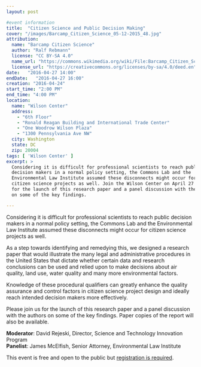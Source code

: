```yaml
---
layout: post

#event information
title:  "Citizen Science and Public Decision Making"
cover: "/images/Barcamp_Citizen_Science_05-12-2015_48.jpg"
attribution:
  name: "Barcamp Citizen Science"
  author: "Ralf Rebmann"
  license: "CC BY-SA 4.0"
  name_url: "https://commons.wikimedia.org/wiki/File:Barcamp_Citizen_Science_05-12-2015_48.jpg"
  license_url: "https://creativecommons.org/licenses/by-sa/4.0/deed.en"
date:   "2016-04-27 14:00"
endDate:   "2016-04-27 16:00"
creation: "2016-04-24"
start_time: "2:00 PM"
end_time: "4:00 PM"
location:
  name: "Wilson Center"
  address:
    - "6th Floor"
    - "Ronald Reagan Building and International Trade Center"
    - "One Woodrow Wilson Plaza"
    - "1300 Pennsylvania Ave NW"
  city: Washington
  state: DC
  zip: 20004
tags: [ 'Wilson Center' ]
excerpt: >
  Considering it is difficult for professional scientists to reach public
  decision makers in a normal policy setting, the Commons Lab and the
  Environmental Law Institute assumed these disconnects might occur for
  citizen science projects as well. Join the Wilson Center on April 27
  for the launch of this research paper and a panel discussion with the authors
  on some of the key findings.

---
```


Considering it is difficult for professional scientists to reach public decision
makers in a normal policy setting, the Commons Lab and the Environmental Law
Institute assumed these disconnects might occur for citizen science projects as
well.

As a step towards identifying and remedying this, we designed a research paper
that would illustrate the many legal and administrative procedures in the United
States that dictate whether certain data and research conclusions can be used
and relied upon to make decisions about air quality, land use, water quality
and many more environmental factors.

Knowledge of these procedural qualifiers can greatly enhance the quality
assurance and control factors in citizen science project design and ideally
reach intended decision makers more effectively.

Please join us for the launch of this research paper and a panel discussion with
the authors on some of the key findings. Paper copies of the report will also
be available.

**Moderator**: David Rejeski, Director, Science and Technology Innovation Program  
**Panelist**: James McElfish, Senior Attorney, Environmental Law Institute

This event is free and open to the public but [registration is
required](https://www.wilsoncenter.org/event/clearing-the-path-citizen-science-and-public-decision-making-the-united-states).
